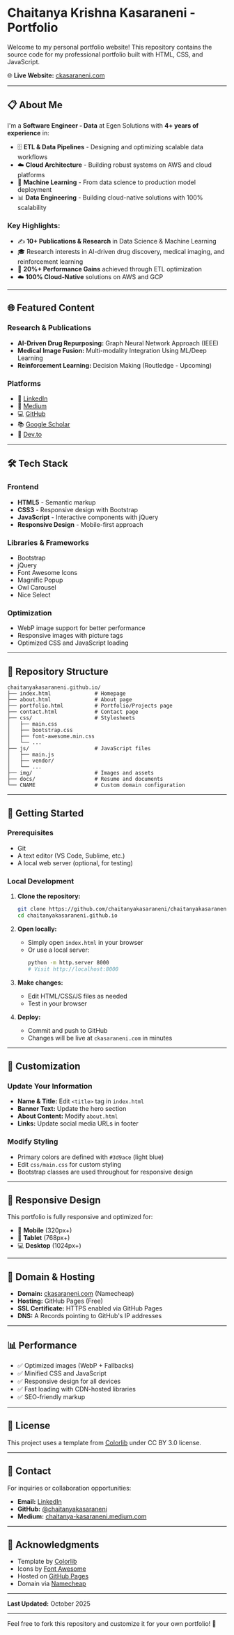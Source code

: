 # Chaitanya Krishna Kasaraneni - Portfolio

Welcome to my personal portfolio website! This repository contains the source code for my professional portfolio built with HTML, CSS, and JavaScript.

🌐 **Live Website:** [ckasaraneni.com](https://ckasaraneni.com)

---

## 📋 About Me

I'm a **Software Engineer - Data** at Egen Solutions with **4+ years of experience** in:

- 🗄️ **ETL & Data Pipelines** - Designing and optimizing scalable data workflows
- ☁️ **Cloud Architecture** - Building robust systems on AWS and cloud platforms
- 🤖 **Machine Learning** - From data science to production model deployment
- 📊 **Data Engineering** - Building cloud-native solutions with 100% scalability

### Key Highlights:
- ✍️ **10+ Publications & Research** in Data Science & Machine Learning
- 🎓 Research interests in AI-driven drug discovery, medical imaging, and reinforcement learning
- 🚀 **20%+ Performance Gains** achieved through ETL optimization
- ☁️ **100% Cloud-Native** solutions on AWS and GCP

---

## 🌐 Featured Content

### Research & Publications
- **AI-Driven Drug Repurposing:** Graph Neural Network Approach (IEEE)
- **Medical Image Fusion:** Multi-modality Integration Using ML/Deep Learning
- **Reinforcement Learning:** Decision Making (Routledge - Upcoming)

### Platforms
- 🔗 [LinkedIn](https://www.linkedin.com/in/chaitanyakasaraneni/)
- 📝 [Medium](https://chaitanya-kasaraneni.medium.com)
- 💻 [GitHub](https://github.com/chaitanyakasaraneni)
- 📚 [Google Scholar](https://scholar.google.com/citations?user=Y2S8D2UAAAAJ&hl=en)
- 📖 [Dev.to](https://dev.to/chaitanyakasaraneni)

---

## 🛠️ Tech Stack

### Frontend
- **HTML5** - Semantic markup
- **CSS3** - Responsive design with Bootstrap
- **JavaScript** - Interactive components with jQuery
- **Responsive Design** - Mobile-first approach

### Libraries & Frameworks
- Bootstrap
- jQuery
- Font Awesome Icons
- Magnific Popup
- Owl Carousel
- Nice Select

### Optimization
- WebP image support for better performance
- Responsive images with picture tags
- Optimized CSS and JavaScript loading

---

## 📁 Repository Structure

```
chaitanyakasaraneni.github.io/
├── index.html              # Homepage
├── about.html              # About page
├── portfolio.html          # Portfolio/Projects page
├── contact.html            # Contact page
├── css/                    # Stylesheets
│   ├── main.css
│   ├── bootstrap.css
│   ├── font-awesome.min.css
│   └── ...
├── js/                     # JavaScript files
│   ├── main.js
│   ├── vendor/
│   └── ...
├── img/                    # Images and assets
├── docs/                   # Resume and documents
└── CNAME                   # Custom domain configuration
```

---

## 🚀 Getting Started

### Prerequisites
- Git
- A text editor (VS Code, Sublime, etc.)
- A local web server (optional, for testing)

### Local Development

1. **Clone the repository:**
   ```bash
   git clone https://github.com/chaitanyakasaraneni/chaitanyakasaraneni.github.io.git
   cd chaitanyakasaraneni.github.io
   ```

2. **Open locally:**
   - Simply open `index.html` in your browser
   - Or use a local server:
     ```bash
     python -m http.server 8000
     # Visit http://localhost:8000
     ```

3. **Make changes:**
   - Edit HTML/CSS/JS files as needed
   - Test in your browser

4. **Deploy:**
   - Commit and push to GitHub
   - Changes will be live at `ckasaraneni.com` in minutes

---

## 🔧 Customization

### Update Your Information
- **Name & Title:** Edit `<title>` tag in `index.html`
- **Banner Text:** Update the hero section
- **About Content:** Modify `about.html`
- **Links:** Update social media URLs in footer

### Modify Styling
- Primary colors are defined with `#3d9ace` (light blue)
- Edit `css/main.css` for custom styling
- Bootstrap classes are used throughout for responsive design

---

## 📱 Responsive Design

This portfolio is fully responsive and optimized for:
- 📱 **Mobile** (320px+)
- 📱 **Tablet** (768px+)
- 💻 **Desktop** (1024px+)

---

## 🔐 Domain & Hosting

- **Domain:** [ckasaraneni.com](https://ckasaraneni.com) (Namecheap)
- **Hosting:** GitHub Pages (Free)
- **SSL Certificate:** HTTPS enabled via GitHub Pages
- **DNS:** A Records pointing to GitHub's IP addresses

---

## 📊 Performance

- ✅ Optimized images (WebP + Fallbacks)
- ✅ Minified CSS and JavaScript
- ✅ Responsive design for all devices
- ✅ Fast loading with CDN-hosted libraries
- ✅ SEO-friendly markup

---

## 📝 License

This project uses a template from [Colorlib](https://colorlib.com) under CC BY 3.0 license.

---

## 📧 Contact

For inquiries or collaboration opportunities:
- **Email:** [LinkedIn](https://www.linkedin.com/in/chaitanyakasaraneni/)
- **GitHub:** [@chaitanyakasaraneni](https://github.com/chaitanyakasaraneni)
- **Medium:** [chaitanya-kasaraneni.medium.com](https://chaitanya-kasaraneni.medium.com)

---

## 🙏 Acknowledgments

- Template by [Colorlib](https://colorlib.com)
- Icons by [Font Awesome](https://fontawesome.com)
- Hosted on [GitHub Pages](https://pages.github.com)
- Domain via [Namecheap](https://www.namecheap.com)

---

**Last Updated:** October 2025

---

Feel free to fork this repository and customize it for your own portfolio! 🚀
